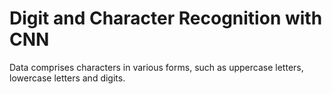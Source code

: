 # Digit and Character Recognition with CNN
  Data comprises characters in various forms, such as uppercase letters, lowercase letters and digits.
